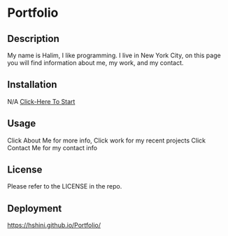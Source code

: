 # Portfolio

## Description
My name is Halim, I like programming. I live in New York City, on this page you will find information about me, my work, and my contact.
## Installation
N/A
[Click-Here To Start](https://hshini.github.io/Portfolio/)<br>

## Usage
Click About Me for more info,
Click work  for my recent projects
Click Contact Me  for my contact info

## License
Please refer to the LICENSE in the repo.

## Deployment
https://hshini.github.io/Portfolio/
